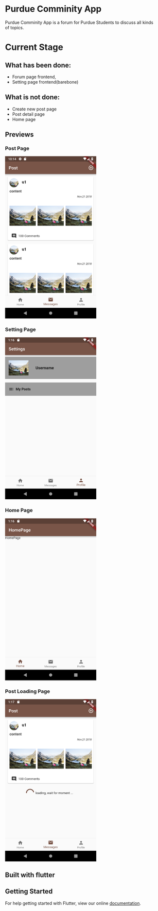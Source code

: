 # Purdue Comminity App

Purdue Comminity App is a forum for Purdue Students to discuss all kinds of topics.

# Current Stage
## What has been done:
  * Forum page frontend,
  * Setting page frontend(barebone)
## What is not done:
  * Create new post page
  * Post detail page
  * Home page
## Previews
### Post Page
<img src="https://raw.githubusercontent.com/cty123/Purdue-Community-App/master/docs/Screenshot_1542856469.png" width="300">

### Setting Page
<img src="https://raw.githubusercontent.com/cty123/Purdue-Community-App/master/docs/Screenshot_1542953812.png" width="300">

### Home Page
<img src="https://raw.githubusercontent.com/cty123/Purdue-Community-App/master/docs/Screenshot_1542953820.png" width="300">

### Post Loading Page
<img src="https://raw.githubusercontent.com/cty123/Purdue-Community-App/master/docs/Screenshot_1542953824.png" width="300">

## Built with flutter

## Getting Started

For help getting started with Flutter, view our online
[documentation](https://flutter.io/).
